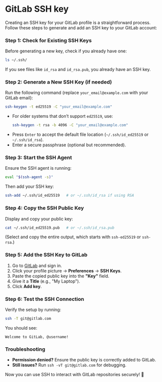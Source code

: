 # GitLab SSH key
Creating an SSH key for your GitLab profile is a straightforward process. Follow these steps to generate and add an SSH key to your GitLab account:

### **Step 1: Check for Existing SSH Keys**
Before generating a new key, check if you already have one:
```sh
ls ~/.ssh/
```
If you see files like `id_rsa` and `id_rsa.pub`, you already have an SSH key.

### **Step 2: Generate a New SSH Key (if needed)**
Run the following command (replace `your_email@example.com` with your GitLab email):
```sh
ssh-keygen -t ed25519 -C "your_email@example.com"
```
- For older systems that don’t support `ed25519`, use:
  ```sh
  ssh-keygen -t rsa -b 4096 -C "your_email@example.com"
  ```
- Press `Enter` to accept the default file location (`~/.ssh/id_ed25519` or `~/.ssh/id_rsa`).
- Enter a secure passphrase (optional but recommended).

### **Step 3: Start the SSH Agent**
Ensure the SSH agent is running:
```sh
eval "$(ssh-agent -s)"
```
Then add your SSH key:
```sh
ssh-add ~/.ssh/id_ed25519   # or ~/.ssh/id_rsa if using RSA
```

### **Step 4: Copy the SSH Public Key**
Display and copy your public key:
```sh
cat ~/.ssh/id_ed25519.pub   # or ~/.ssh/id_rsa.pub
```
(Select and copy the entire output, which starts with `ssh-ed25519` or `ssh-rsa`.)

### **Step 5: Add the SSH Key to GitLab**
1. Go to [GitLab](https://gitlab.com/) and sign in.
2. Click your profile picture → **Preferences** → **SSH Keys**.
3. Paste the copied public key into the **"Key"** field.
4. Give it a **Title** (e.g., "My Laptop").
5. Click **Add key**.

### **Step 6: Test the SSH Connection**
Verify the setup by running:
```sh
ssh -T git@gitlab.com
```
You should see:
```
Welcome to GitLab, @username!
```

### **Troubleshooting**
- **Permission denied?** Ensure the public key is correctly added to GitLab.
- **Still issues?** Run `ssh -vT git@gitlab.com` for debugging.

Now you can use SSH to interact with GitLab repositories securely! 🚀